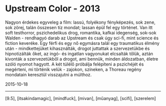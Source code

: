 # Upstream Color - 2013

Nagyon érdekes egyveleg a film: lassú, folyékony fényképezés, sok zene, sok zörej, talán összesen tíz mondat; lassan épül fel egy történet. Van itt soft testhorror, pszichedelikus drog, romantika, kafkai idegenség, sok-sok Walden - rendhagyó darab az Upstream és csak úgy sci-fi, mint science és fiction keveréke. Egy férfi és egy nő egymásra talál egy traumatikus élmény után - mindkettejüket kihasználták, drogot juttattak a szervezetükbe és hipnotizálták őket, az ingó- és ingatlan vagyonukat elcsalták tőlük, aztán kivonták a szervezetükből a drogot, ami bennük, minden áldozatban, életre szóló nyomot hagyott. A két túlélő próbálja felépíteni a pszichéjét és megérteni, mi történik velük - zajokon, színeken, a Thoreau regény mondatain keresztül visszajutni a múlthoz.

2015-10-18 

----

[9.5], [itsakindamagic], [mindfuck], [mivan], [műanyag], [scifi], [szerelem]
